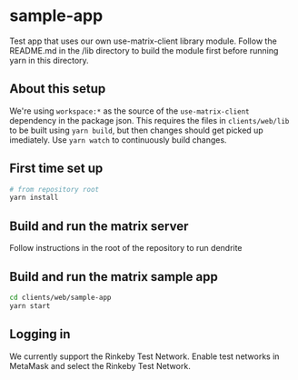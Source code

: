 # sample-app

Test app that uses our own use-matrix-client library module. Follow the README.md in the /lib directory to build the module first before running yarn in this directory.

## About this setup

We're using `workspace:*` as the source of the `use-matrix-client` dependency in the package json. This requires the files in `clients/web/lib` to be built using `yarn build`, but then changes should get picked up imediately. Use `yarn watch` to continuously build changes.

## First time set up

```bash
# from repository root
yarn install
```

## Build and run the matrix server

Follow instructions in the root of the repository to run dendrite

## Build and run the matrix sample app

```bash
cd clients/web/sample-app
yarn start
```

## Logging in

We currently support the Rinkeby Test Network. Enable test networks in MetaMask and select the Rinkeby Test Network.
